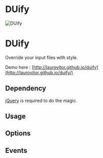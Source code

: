 # DUify


![DUify](src/images/cover.jpg)

DUify
=====

Override your input files with style.

Demo here : [http://laurovitor.github.io/duify](http://laurovitor.github.io/duify/)


## Dependency

[jQuery](https://github.com/jquery/jquery) is required to do the magic.

## Usage

## Options

## Events
